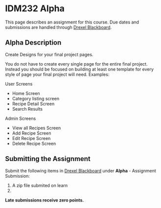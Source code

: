 # IDM232 Alpha

This page describes an assignment for this course. Due dates and submissions are handled through [Drexel Blackboard](https://learn.dcollege.net/).

## Alpha Description

Create Designs for your final project pages. 

You do not have to create every single page for the entire final project. Instead you should be focused on building at least one template for every style of page your final project will need. Examples:

User Screens
- Home Screen
- Category listing screen
- Recipe Detail Screen
- Search Results

Admin Screens
-  View all Recipes Screen
-  Add Recipe Screen
-  Edit Recipe Screen
-  Delete Recipe Screen

## Submitting the Assignment

Submit the following items in [Drexel Blackboard](https://learn.dcollege.net/) under **Alpha** - Assignment Submission:

1. A zip file submited on learn 
2. 
**Late submissions receive zero points.**
